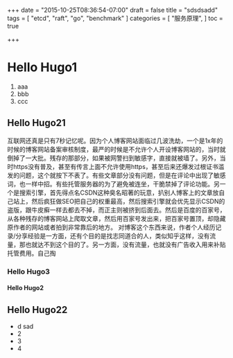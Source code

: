 +++
date = "2015-10-25T08:36:54-07:00"
draft = false
title = "sdsdsadd"
tags = [
  "etcd",
  "raft",
  "go",
  "benchmark"
]
categories = [
  "服务原理",
]
toc = true 

+++

# Hello Hugo1

 1. aaa
 1. bbb
 1. ccc

## Hello Hugo21

互联网还真是只有7秒记忆呢。因为个人博客网站面临过几波洗劫，一个是1x年的时候的博客网站备案审核制度，最严的时候是不允许个人开设博客网站的，当时就倒掉了一大批。残存的那部分，如果被网警扫到敏感字，直接就被墙了。另外，当时https没有普及，甚至有传言上面不允许使用https，甚至后来还爆发过根证书滥发的问题，这个就按下不表了。有些文章部分没有问题，但是在评论中出现了敏感词，也一样中招。有些托管服务器的为了避免被连坐，干脆禁掉了评论功能。另一个是搜索引擎，首先得点名CSDN这种臭名昭著的玩意，扒别人博客上的文章放自己站上，然后疯狂做SEO把自己的权重最高，然后搜索引擎就会优先显示CSDN的盗版，跟牛皮癣一样去都去不掉，而正主则被挤到后面去。然后是百度的百家号，从各种残存的博客网站上爬取文章，然后用百家号发出来，把百家号置顶，却隐藏原作者的网站或者拍到非常靠后的地方。
对博客这个东西来说，作者个人经历记录/分享经验是一方面，还有个目的是找志同道合的人，类似知乎这样，没有流量，那也就达不到这个目的了。另一方面，没有流量，也就没有广告收入用来补贴托管费用。自己掏

### Hello Hugo3

#### Hello Hugo2

## Hello Hugo22
- d sad 
- 2
- 3
- 4
